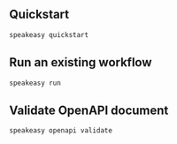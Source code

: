 ## Quickstart

```bash
speakeasy quickstart
```

## Run an existing workflow

```bash
speakeasy run
```

## Validate OpenAPI document

```bash
speakeasy openapi validate
```
